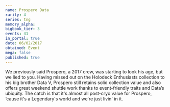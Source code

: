 ```yaml
---
name: Prospero Data
rarity: 4
series: tng
memory_alpha:
bigbook_tier: 3
events: 41
in_portal: true
date: 06/02/2017
obtained: Event
mega: false
published: true
---
```


We previously said Prospero, a 2017 crew, was starting to look his age, but we lied to you. Having missed out on the Holodeck Enthusiasts collection to his big brother Data V, Prospero still retains solid collection value and also offers great weekend shuttle work thanks to event-friendly traits and Data’s ubiquity. The catch is that it's almost all post-cryo value for Prospero, ‘cause it's a Legendary's world and we're just livin' in it.

